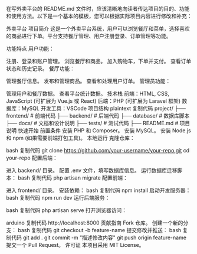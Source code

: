 
在写外卖平台的 README.md 文件时，应该清晰地向读者传达项目的目的、功能和使用方法。以下是一个基本的模板，您可以根据实际项目内容进行修改和补充：

外卖平台
项目简介
这是一个外卖平台系统，用户可以浏览餐厅和菜单，选择喜欢的商品进行下单。平台支持餐厅管理、用户注册登录、订单管理等功能。

功能特点
用户功能：

注册、登录和账户管理。
浏览餐厅和商品。
加入购物车，下单并支付。
查看订单状态和历史记录。
餐厅功能：

管理餐厅信息。
发布和管理商品。
查看和处理用户订单。
管理员功能：

管理用户和餐厅数据。
查看平台统计数据。
技术栈
前端：HTML, CSS, JavaScript (可扩展为 Vue.js 或 React)
后端：PHP (可扩展为 Laravel 框架)
数据库：MySQL
开发工具：VSCode
项目结构
plaintext
复制代码
project/
├── frontend/           # 前端代码
├── backend/            # 后端代码
├── database/           # 数据库脚本
├── docs/               # 文档和设计说明
├── tests/              # 测试代码
├── README.md           # 项目说明
快速开始
前置条件
安装 PHP 和 Composer。
安装 MySQL。
安装 Node.js 和 npm (如果需要前端打包工具)。
本地运行
克隆仓库：

bash
复制代码
git clone https://github.com/your-username/your-repo.git
cd your-repo
配置后端：

进入 backend/ 目录。
配置 .env 文件，填写数据库信息。
运行数据库迁移脚本：
bash
复制代码
php artisan migrate
配置前端：

进入 frontend/ 目录。
安装依赖：
bash
复制代码
npm install
启动开发服务器：
bash
复制代码
npm run dev
运行后端服务：

bash
复制代码
php artisan serve
打开浏览器访问：

arduino
复制代码
http://localhost:8000
贡献指南
Fork 仓库。
创建一个新的分支：
bash
复制代码
git checkout -b feature-name
提交修改并推送：
bash
复制代码
git add .
git commit -m "描述修改内容"
git push origin feature-name
提交一个 Pull Request。
许可证
本项目采用 MIT License。

